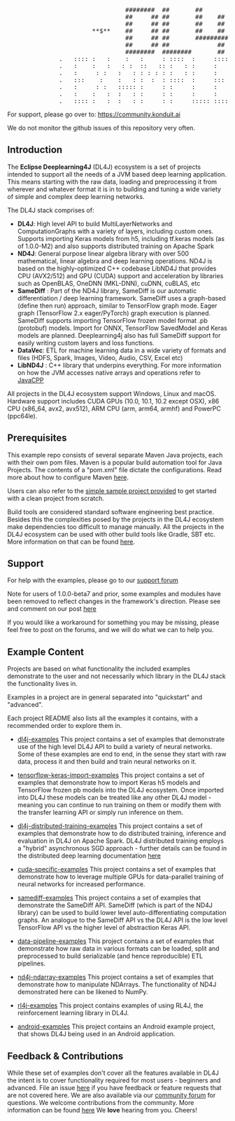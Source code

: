 <pre>
                                ########  ##       ##              ##
                                ##     ## ##       ##    ##        ##
                                ##     ## ##       ##    ##        ##
                       **$**    ##     ## ##       ##    ##        ##    **$**
                                ##     ## ##       ######### ##    ##
                                ##     ## ##             ##  ##    ##
                                ########  ########       ##   ######
              .   :::: :   :    :   :     : ::::  :     ::::    :::::  :::: ::::  :::::   .
              .   :    :   :   : :  ::   :: :   : :     :       :   :  :    :   : :   :   .
              .   :     : :   :   : : : : : :   : :     :       :   :  :    :   : :   :   .
              .   :::    :    :   : :  :  : ::::  :     :::     :::::  :::  ::::  :   :   .
              .   :     : :   ::::: :     : :     :     :       :  :   :    :     :   :   .
              .   :    :   :  :   : :     : :     :     :       :   :  :    :     :   :   .
              .   :::: :   :  :   : :     : :     ::::: ::::    :    : :::: :     :::::   .
</pre>

For support, please go over to:
https://community.konduit.ai

We do not monitor the github issues of this repository very often.

## Introduction
The **Eclipse Deeplearning4J** (DL4J) ecosystem is a set of projects intended to support all the needs of a JVM based deep learning application. This means starting with the raw data, loading and preprocessing it from wherever and whatever format it is in to building and tuning a wide variety of simple and complex deep learning networks.

The DL4J stack comprises of:
- **DL4J**: High level API to build MultiLayerNetworks and ComputationGraphs with a variety of layers, including custom ones. Supports importing Keras models from h5, including tf.keras models (as of 1.0.0-M2) and also supports distributed training on Apache Spark
- **ND4J**: General purpose linear algebra library with over 500 mathematical, linear algebra and deep learning operations. ND4J is based on the highly-optimized C++ codebase LibND4J that provides CPU (AVX2/512) and GPU (CUDA) support and acceleration by libraries such as OpenBLAS, OneDNN (MKL-DNN), cuDNN, cuBLAS, etc
- **SameDiff** : Part of the ND4J library, SameDiff is our automatic differentiation / deep learning framework. SameDiff uses a graph-based (define then run) approach, similar to TensorFlow graph mode. Eager graph (TensorFlow 2.x eager/PyTorch) graph execution is planned. SameDiff supports importing TensorFlow frozen model format .pb (protobuf) models. Import for ONNX, TensorFlow SavedModel and Keras models are planned. Deeplearning4j also has full SameDiff support for easily writing custom layers and loss functions.
- **DataVec**: ETL for machine learning data in a wide variety of formats and files (HDFS, Spark, Images, Video, Audio, CSV, Excel etc)
- **LibND4J** : C++ library that underpins everything. For more information on how the JVM accesses native arrays and operations refer to [JavaCPP](https://github.com/bytedeco/javacpp)

All projects in the DL4J ecosystem support Windows, Linux and macOS. Hardware support includes CUDA GPUs (10.0, 10.1, 10.2 except OSX), x86 CPU (x86_64, avx2, avx512), ARM CPU (arm, arm64, armhf) and PowerPC (ppc64le).

## Prerequisites
This example repo consists of several separate Maven Java projects, each with their own pom files. Maven is a popular build automation tool for Java Projects. The contents of a "pom.xml" file dictate the configurations. Read more about how to configure Maven [here](https://deeplearning4j.konduit.ai/config/maven).

Users can also refer to the [simple sample project provided](./mvn-project-template/pom.xml) to get started with a clean project from scratch.

Build tools are considered standard software engineering best practice. Besides this the complexities posed by the projects in the DL4J ecosystem make dependencies too difficult to manage manually. All the projects in the DL4J ecosystem can be used with other build tools like Gradle, SBT etc. More information on that can be found [here](https://deeplearning4j.konduit.ai/config/buildtools).

## Support

For help with the examples, please go to our [support forum](https://community.konduit.ai/)

Note for users of 1.0.0-beta7 and prior, some examples and modules have been removed to reflect
changes in the framework's direction. Please see and comment on our post [here](https://community.konduit.ai/t/upcoming-removal-of-modules-and-roadmap-changes/1240)

If you would like a workaround for something you may be missing,
please feel free to post on the forums, and we will do what we can to help you.


## Example Content
Projects are based on what functionality the included examples demonstrate to the user and not necessarily which library in the DL4J stack the functionality lives in.

Examples in a project are in general separated into "quickstart" and "advanced".

Each project README also lists all the examples it contains, with a recommended order to explore them in.

- [dl4j-examples](dl4j-examples/README.md)
This project contains a set of examples that demonstrate use of the high level DL4J API to build a variety of neural networks.
Some of  these examples are end to end, in the sense they start with raw data, process it and then build and train neural networks on it.

- [tensorflow-keras-import-examples](tensorflow-keras-import-examples/README.md)
This project contains a set of examples that demonstrate how to import Keras h5 models and TensorFlow frozen pb models into the DL4J ecosystem. Once imported into DL4J these models can be treated like any other DL4J model - meaning you can continue to run training on them or modify them with the transfer learning API or simply run inference on them.

- [dl4j-distributed-training-examples](dl4j-distributed-training-examples/README.md)
This project contains a set of examples that demonstrate how to do distributed training, inference and evaluation in DL4J on Apache Spark. DL4J distributed training employs a "hybrid" asynchronous SGD approach - further details can be found in the distributed deep learning documentation [here](https://deeplearning4j.konduit.ai/distributed-deep-learning/intro)

- [cuda-specific-examples](cuda-specific-examples/README.md)
This project contains a set of examples that demonstrate how to leverage multiple GPUs for data-parallel training of neural networks for increased performance.

- [samediff-examples](samediff-examples/README.md)
This project contains a set of examples that demonstrate the SameDiff API. SameDiff (which is part of the ND4J library) can be used to build lower level auto-differentiating computation graphs. An analogue to the SameDiff API vs the DL4J API is the low level TensorFlow API vs the higher level of abstraction Keras API.

- [data-pipeline-examples](data-pipeline-examples/README.md)
This project contains a set of examples that demonstrate how raw data in various formats can be loaded, split and preprocessed to build serializable (and hence reproducible) ETL pipelines.

- [nd4j-ndarray-examples](nd4j-ndarray-examples/README.md)
This project contains a set of examples that demonstrate how to manipulate NDArrays. The functionality of ND4J demonstrated here can be likened to NumPy.

- [rl4j-examples](rl4j-examples/README.md)
This project contains examples of using RL4J, the reinforcement learning library in DL4J.

- [android-examples](android-examples/README.md)
This project contains an Android example project, that shows DL4J being used in an Android application.

## Feedback & Contributions
While these set of examples don't cover all the features available in DL4J the intent is to cover functionality required for most users - beginners and advanced.  File an issue [here](https://github.com/eclipse/deeplearning4j-examples/issues) if you have feedback or feature requests that are not covered here. We are also available via our [community forum](https://community.konduit.ai/) for questions.
We welcome contributions from the community. More information can be found [here](CONTRIBUTORS.md)
We **love** hearing from you. Cheers!
